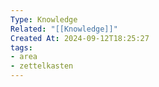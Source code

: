 ```yaml
---
Type: Knowledge
Related: "[[Knowledge]]"
Created At: 2024-09-12T18:25:27
tags:
- area
- zettelkasten
---
```

